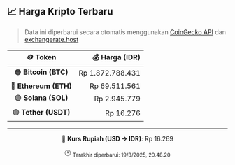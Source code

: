 

<!-- HARGA_KRIPTO -->
## 📈 Harga Kripto Terbaru

> Data ini diperbarui secara otomatis menggunakan [CoinGecko API](https://www.coingecko.com/) dan [exchangerate.host](https://exchangerate.host/)

<div align="center">

| 🪙 Token | 💰 Harga (IDR) |
|:------:|---------------:|
| 🟠 **Bitcoin (BTC)**   | Rp 1.872.788.431 |
| 🔵 **Ethereum (ETH)**  | Rp 69.511.561 |
| 🟣 **Solana (SOL)**    | Rp 2.945.779 |
| 🟢 **Tether (USDT)**   | Rp 16.276 |

---

💱 **Kurs Rupiah (USD → IDR)**: Rp 16.269

🕒 <sub>Terakhir diperbarui: 19/8/2025, 20.48.20</sub>

</div>
<!-- /HARGA_KRIPTO -->